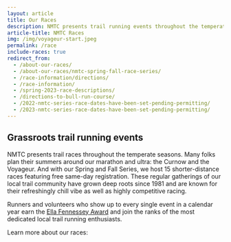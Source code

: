 ```yaml
---
layout: article
title: Our Races
description: NMTC presents trail running events throughout the temperate seasons.
article-title: NMTC Races
img: /img/voyageur-start.jpeg
permalink: /race
include-races: true
redirect_from:
  - /about-our-races/
  - /about-our-races/nmtc-spring-fall-race-series/
  - /race-information/directions/
  - /race-information/
  - /spring-2023-race-descriptions/
  - /directions-to-bull-run-course/
  - /2022-nmtc-series-race-dates-have-been-set-pending-permitting/
  - /2023-nmtc-series-race-dates-have-been-set-pending-permitting/
---
```


## Grassroots trail running events

NMTC presents trail races throughout the temperate seasons. Many folks plan their summers around our marathon and ultra: the Curnow and the Voyageur. And with our Spring and Fall Series, we host 15 shorter-distance races featuring free same-day registration. These regular gatherings of our local trail community have grown deep roots since 1981 and are known for their refreshingly chill vibe as well as highly competitive racing.

Runners and volunteers who show up to every single event in a calendar year earn the [Ella Fennessey Award](/fennessey-award) and join the ranks of the most dedicated local trail running enthusiasts.

Learn more about our races:

